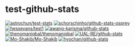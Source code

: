 # test-github-stats

<!-- start: readme-repos-list -->
<!-- This list is auto-generated using koj-co/readme-repos-list -->
<!-- Do not edit this list manually, your changes will be overwritten -->
[![astrochun/test-stats](https://images.weserv.nl/?url=avatars.githubusercontent.com%2Fu%2F20305734%3Fv%3D4&h=50&w=50&fit=cover&mask=circle&maxage=7d)](https://github.com/astrochun/test-stats)
[![schorschinho/github-stats-osprey](https://images.weserv.nl/?url=avatars.githubusercontent.com%2Fu%2F16669943%3Fv%3D4&h=50&w=50&fit=cover&mask=circle&maxage=7d)](https://github.com/schorschinho/github-stats-osprey)
[![hessevans/test1](https://images.weserv.nl/?url=avatars.githubusercontent.com%2Fu%2F85516139%3Fv%3D4&h=50&w=50&fit=cover&mask=circle&maxage=7d)](https://github.com/hessevans/test1)
[![awang-karisma/github-stats](https://images.weserv.nl/?url=avatars.githubusercontent.com%2Fu%2F4899660%3Fv%3D4&h=50&w=50&fit=cover&mask=circle&maxage=7d)](https://github.com/awang-karisma/github-stats)
[![thenomaniqbal/thenomaniqbal](https://images.weserv.nl/?url=avatars.githubusercontent.com%2Fu%2F45229497%3Fv%3D4&h=50&w=50&fit=cover&mask=circle&maxage=7d)](https://github.com/thenomaniqbal/thenomaniqbal)
[![UAL-RE/github-stats](https://images.weserv.nl/?url=avatars.githubusercontent.com%2Fu%2F61063507%3Fv%3D4&h=50&w=50&fit=cover&mask=circle&maxage=7d)](https://UAL-RE.github.io/github-stats)
[![Mo-Shakib/Mo-Shakib](https://images.weserv.nl/?url=avatars.githubusercontent.com%2Fu%2F50780268%3Fv%3D4&h=50&w=50&fit=cover&mask=circle&maxage=7d)](https://github.com/Mo-Shakib/Mo-Shakib)
[![hyochan/github-stats](https://images.weserv.nl/?url=avatars.githubusercontent.com%2Fu%2F27461460%3Fv%3D4&h=50&w=50&fit=cover&mask=circle&maxage=7d)](https://stats.hyochan.dev)
<!-- end: readme-repos-list -->
